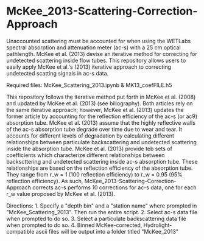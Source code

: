 # McKee_2013-Scattering-Correction-Approach
Unaccounted scattering must be accounted for when using the WETLabs spectral absorption and attenuation meter (ac-s) with a 25 cm optical pathlength. McKee et al. (2013) devise an iterative method for correcting for undetected scattering inside flow tubes. This repository allows users to easily apply McKee et al.'s (2013) iterative approach to correcting undetected scatting signals in ac-s data.

Required files: McKee_Scattering_2013.ipynb & MK13_coefFILE.h5

This repository follows the iterative method put forth in McKee et al. (2008) and updated by McKee et al. (2013) (see biliography). Both articles rely on the same iterative approach; however, McKee et al. (2013) updates the former article by accounting for the reflection efficiency of the ac-s (or ac9) absorption tube. McKee et al. (2013) assume that the highly reflective walls of the ac-s absorption tube degrade over time due to wear and tear. It accounts for different levels of degradation by calculating different relationships between particulate backscattering and undetected scattering inside the absorption tube. McKee et al. (2013) provide teb sets of coefficients which characterize  different relationships between backscttering and undetected scattering inside ac-s absorption tube. These relationships are based on the reflection efficiency of the absorption tube. They range from r_w = 1 (100 reflection efficiency) to r_w = 0.95 (95% reflection efficiency). As such, McKee_2013-Scattering-Correction-Approach corrects ac-s performs 10 corrections for ac-s data, one for each r_w value proposed by McKee et al. (2013). 

Directions:
    1. Specify a "depth bin" and a "station name" where prompted in "McKee_Scattering_2013". Then run the entire script. 
    2. Select ac-s data file when prompted to do so. 
    3. Select a particulate backscattering data file when prompted to do so.
    4. Binned McKee-corrected, Hydrolight-compatible ascii files will be output into a folder titled "McKee_2013"

